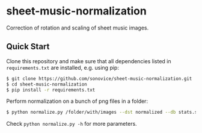 # sheet-music-normalization
Correction of rotation and scaling of sheet music images.

## Quick Start
Clone this repository and make sure that all dependencies listed in `requirements.txt` are installed, e.g. using pip:
```bash
$ git clone https://github.com/sonovice/sheet-music-normalization.git
$ cd sheet-music-normalization
$ pip install -r requirements.txt
```
Perform normalization on a bunch of png files in a folder:
```bash
$ python normalize.py /folder/with/images --dst normalized --db stats.sqlite
```

Check `python normalize.py -h` for more parameters.
